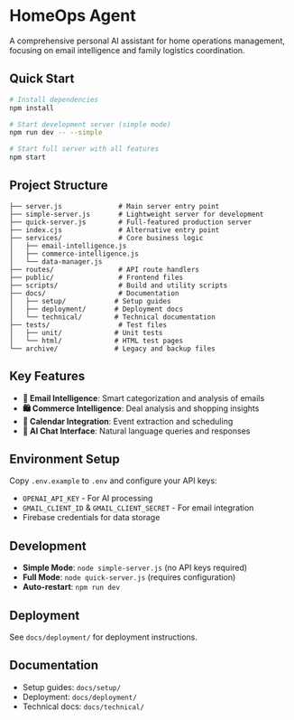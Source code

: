 # HomeOps Agent

A comprehensive personal AI assistant for home operations management, focusing on email intelligence and family logistics coordination.

## Quick Start

```bash
# Install dependencies
npm install

# Start development server (simple mode)
npm run dev -- --simple

# Start full server with all features
npm start
```

## Project Structure

```
├── server.js              # Main server entry point
├── simple-server.js       # Lightweight server for development
├── quick-server.js        # Full-featured production server
├── index.cjs              # Alternative entry point
├── services/              # Core business logic
│   ├── email-intelligence.js
│   ├── commerce-intelligence.js
│   └── data-manager.js
├── routes/                # API route handlers
├── public/                # Frontend files
├── scripts/               # Build and utility scripts
├── docs/                  # Documentation
│   ├── setup/            # Setup guides
│   ├── deployment/       # Deployment docs
│   └── technical/        # Technical documentation
├── tests/                 # Test files
│   ├── unit/             # Unit tests
│   └── html/             # HTML test pages
└── archive/              # Legacy and backup files
```

## Key Features

- **📧 Email Intelligence**: Smart categorization and analysis of emails
- **🛍️ Commerce Intelligence**: Deal analysis and shopping insights
- **📅 Calendar Integration**: Event extraction and scheduling
- **🤖 AI Chat Interface**: Natural language queries and responses

## Environment Setup

Copy `.env.example` to `.env` and configure your API keys:

- `OPENAI_API_KEY` - For AI processing
- `GMAIL_CLIENT_ID` & `GMAIL_CLIENT_SECRET` - For email integration
- Firebase credentials for data storage

## Development

- **Simple Mode**: `node simple-server.js` (no API keys required)
- **Full Mode**: `node quick-server.js` (requires configuration)
- **Auto-restart**: `npm run dev`

## Deployment

See `docs/deployment/` for deployment instructions.

## Documentation

- Setup guides: `docs/setup/`
- Deployment: `docs/deployment/`
- Technical docs: `docs/technical/`